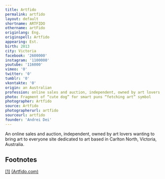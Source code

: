 ```yaml
---
title: Artfido
permalink: artfido
layout: default
shortname: ARTFIDO
othername: artFido
originlang: Eng.
originspell: Artfido
appearing: Est.
birth: 2013
city: Victoria
facebook: '2600000'
instagram: '1100000'
youtube: '116000'
vimeo: '0'
twitter: '0'
tumblr: '0'
vkontakte: '0'
origin: an Australian
profession: online sales and auction, independent, owned by art lovers wanting to bring art to everyone site dedicated to art based in Carlton North, Victoria
photo: Fragment of “cute dog” for smart puns “fetching art” symbol
photographer: Artfido
source: Artfido
photographerurl: artfido
sourceurl: artfido
founder: 'Andrei Dei'
---
```


An online sales and auction, independent, owned by art lovers wanting to bring art to everyone site dedicated to art based in Carlton North, Victoria, Australia.

## Footnotes

[[1]](#a1) <span id="f1"></span> [ (Artfido.com)](https://www.artfido.com/)
